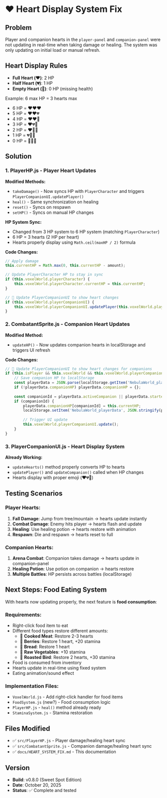 # ❤️ Heart Display System Fix

## Problem
Player and companion hearts in the `player-panel` and `companion-panel` were not updating in real-time when taking damage or healing. The system was only updating on initial load or manual refresh.

## Heart Display Rules
- **Full Heart (❤️)**: 2 HP
- **Half Heart (💔)**: 1 HP  
- **Empty Heart (💜)**: 0 HP (missing health)

Example: 6 max HP = 3 hearts max
- 6 HP = ❤️❤️❤️
- 5 HP = ❤️❤️💔
- 4 HP = ❤️❤️💜
- 3 HP = ❤️💔💜
- 2 HP = ❤️💜💜
- 1 HP = 💔💜💜
- 0 HP = 💜💜💜

## Solution

### 1. **PlayerHP.js** - Player Heart Updates
**Modified Methods:**
- `takeDamage()` - Now syncs HP with `PlayerCharacter` and triggers `PlayerCompanionUI.updatePlayer()`
- `heal()` - Same synchronization on healing
- `reset()` - Syncs on respawn
- `setHP()` - Syncs on manual HP changes

**HP System Sync:**
- Changed from 3 HP system to 6 HP system (matching `PlayerCharacter`)
- 6 HP = 3 hearts (2 HP per heart)
- Hearts properly display using `Math.ceil(maxHP / 2)` formula

**Code Changes:**
```javascript
// Apply damage
this.currentHP = Math.max(0, this.currentHP - amount);

// Update PlayerCharacter HP to stay in sync
if (this.voxelWorld.playerCharacter) {
    this.voxelWorld.playerCharacter.currentHP = this.currentHP;
}

// 🔄 Update PlayerCompanionUI to show heart changes
if (this.voxelWorld.playerCompanionUI) {
    this.voxelWorld.playerCompanionUI.updatePlayer(this.voxelWorld.playerCharacter);
}
```

### 2. **CombatantSprite.js** - Companion Heart Updates
**Modified Method:**
- `updateHP()` - Now updates companion hearts in localStorage and triggers UI refresh

**Code Changes:**
```javascript
// 🔄 Update PlayerCompanionUI to show heart changes for companions
if (this.isPlayer && this.voxelWorld && this.voxelWorld.playerCompanionUI) {
    // Save companion HP to localStorage
    const playerData = JSON.parse(localStorage.getItem('NebulaWorld_playerData') || '{}');
    if (!playerData.companionHP) playerData.companionHP = {};
    
    const companionId = playerData.activeCompanion || playerData.starterMonster;
    if (companionId) {
        playerData.companionHP[companionId] = this.currentHP;
        localStorage.setItem('NebulaWorld_playerData', JSON.stringify(playerData));
        
        // Trigger UI update
        this.voxelWorld.playerCompanionUI.update();
    }
}
```

### 3. **PlayerCompanionUI.js** - Heart Display System
**Already Working:**
- `updateHearts()` method properly converts HP to hearts
- `updatePlayer()` and `updateCompanion()` called when HP changes
- Hearts display with proper emoji (❤️💔💜)

## Testing Scenarios

### Player Hearts:
1. **Fall Damage**: Jump from tree/mountain → hearts update instantly
2. **Combat Damage**: Enemy hits player → hearts flash and update
3. **Healing**: Use healing potion → hearts restore with animation
4. **Respawn**: Die and respawn → hearts reset to full

### Companion Hearts:
1. **Arena Combat**: Companion takes damage → hearts update in companion-panel
2. **Healing Potion**: Use potion on companion → hearts restore
3. **Multiple Battles**: HP persists across battles (localStorage)

## Next Steps: Food Eating System

With hearts now updating properly, the next feature is **food consumption**:

### Requirements:
- Right-click food item to eat
- Different food types restore different amounts:
  - 🍖 **Cooked Meat**: Restore 2-3 hearts
  - 🍓 **Berries**: Restore 1 heart, +20 stamina
  - 🥖 **Bread**: Restore 1 heart
  - 🥕 **Raw Vegetables**: +10 stamina
  - 🍗 **Roasted Bird**: Restore 2 hearts, +30 stamina
- Food is consumed from inventory
- Hearts update in real-time using fixed system
- Eating animation/sound effect

### Implementation Files:
- `VoxelWorld.js` - Add right-click handler for food items
- `FoodSystem.js` (new?) - Food consumption logic
- `PlayerHP.js` - `heal()` method already ready
- `StaminaSystem.js` - Stamina restoration

## Files Modified
- ✅ `src/PlayerHP.js` - Player damage/healing heart sync
- ✅ `src/CombatantSprite.js` - Companion damage/healing heart sync
- ✅ `docs/HEART_SYSTEM_FIX.md` - This documentation

## Version
- **Build**: v0.8.0 (Sweet Spot Edition)
- **Date**: October 20, 2025
- **Status**: ✅ Complete and tested

